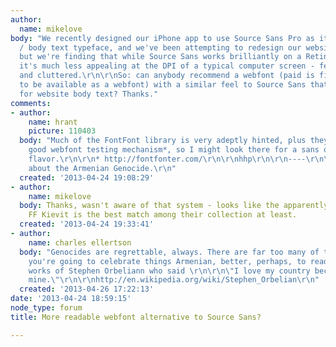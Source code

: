 ```yaml
---
author:
  name: mikelove
body: "We recently designed our iPhone app to use Source Sans Pro as its interface
  / body text typeface, and we've been attempting to redesign our website to match,
  but we're finding that while Source Sans works brilliantly on a Retina Display,
  it's much less appealing at the DPI of a typical computer screen - feels very muddy
  and cluttered.\r\n\r\nSo: can anybody recommend a webfont (paid is fine, just has
  to be available as a webfont) with a similar feel to Source Sans that performs better
  for website body text? Thanks."
comments:
- author:
    name: hrant
    picture: 110403
  body: "Much of the FontFont library is very adeptly hinted, plus they have a very
    good webfont testing mechanism*, so I might look there for a sans of the right
    flavor.\r\n\r\n* http://fontfonter.com/\r\n\r\nhhp\r\n\r\n----\r\n\r\nToday, learn
    about the Armenian Genocide.\r\n"
  created: '2013-04-24 19:08:29'
- author:
    name: mikelove
  body: Thanks, wasn't aware of that system - looks like the apparently-very-popular
    FF Kievit is the best match among their collection at least.
  created: '2013-04-24 19:33:41'
- author:
    name: charles ellertson
  body: "Genocides are regrettable, always. There are far too many of them. But if
    you're going to celebrate things Armenian, better, perhaps, to read some of the
    works of Stephen Orbeliann who said \r\n\r\n\"I love my country because it is
    mine.\"\r\n\r\nhttp://en.wikipedia.org/wiki/Stephen_Orbelian\r\n"
  created: '2013-04-26 17:22:13'
date: '2013-04-24 18:59:15'
node_type: forum
title: More readable webfont alternative to Source Sans?

---
```

